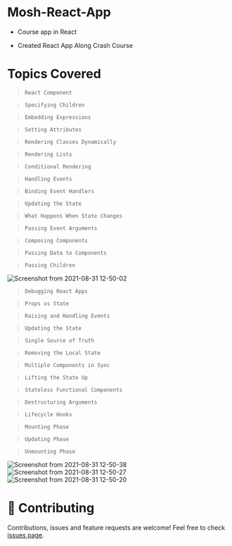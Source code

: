 # Mosh-React-App

* Course app in React

* Created React App Along Crash Course

 # Topics Covered
   
  >`React Component`

  >`Specifying Children`
  
  >`Embedding Expressions`

  >`Setting Attributes`

  >`Rendering Classes Dynamically`

  >`Rendering Lists`

  >`Conditional Rendering`

  >`Handling Events`

  >`Binding Event Handlers`

  >`Updating the State`

  >`What Happens When State Changes`

  >`Passing Event Arguments`

  >`Composing Components`

  >`Passing Data to Components`

  >`Passing Children`

  ![Screenshot from 2021-08-31 12-50-02](https://user-images.githubusercontent.com/48405411/131460518-c0890872-43db-4b5b-81fa-72d70a22c734.png)

  >`Debugging React Apps`

  >`Props vs State`

  >`Raising and Handling Events`

  >`Updating the State`

  >`Single Source of Truth`

  >`Removing the Local State`

  >`Multiple Components in Sync`

  >`Lifting the State Up`

  >`Stateless Functional Components`

  >`Destructuring Arguments`

  >`Lifecycle Hooks`

  >`Mounting Phase`

  >`Updating Phase`

  >`Unmounting Phase`
  
![Screenshot from 2021-08-31 12-50-38](https://user-images.githubusercontent.com/48405411/131460578-2c24ad13-312d-4682-b6c8-1c7b15ecd960.png)
![Screenshot from 2021-08-31 12-50-27](https://user-images.githubusercontent.com/48405411/131460584-98067b05-45e0-4b12-bd3e-1c11ec0a8596.png)
![Screenshot from 2021-08-31 12-50-20](https://user-images.githubusercontent.com/48405411/131460589-446973c7-bb00-41bc-bca7-15f50343b28e.png)

# 🤝 Contributing

Contributions, issues and feature requests are welcome! Feel free to check [issues page](https://github.com/Sahilamin219/Mosh-React-App/issues).

